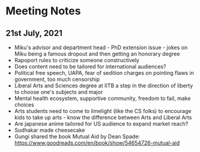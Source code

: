 # Meeting Notes

## 21st July, 2021

* Miku's advisor and department head - PhD extension issue - jokes on Miku being a famous dropout and then getting an honorary degree
* Rapoport rules to criticize someone constructively
* Does content need to be tailored for international audiences?
* Political free speech, UAPA, fear of sedition charges on pointing flaws in government, too much censorship
* Liberal Arts and Sciences degree at IITB a step in the direction of liberty to choose one's subjects and major
* Mental health ecosystem, supportive community, freedom to fail, make choices
* Arts students need to come to limelight (like the CS folks) to encourage kids to take up arts - know the difference between Arts and Liberal Arts
* Are japanese anime tailored for US audience to expand market reach?
* Sudhakar made cheesecake
* Gungi shared the book Mutual Aid by Dean Spade: https://www.goodreads.com/en/book/show/54654726-mutual-aid
